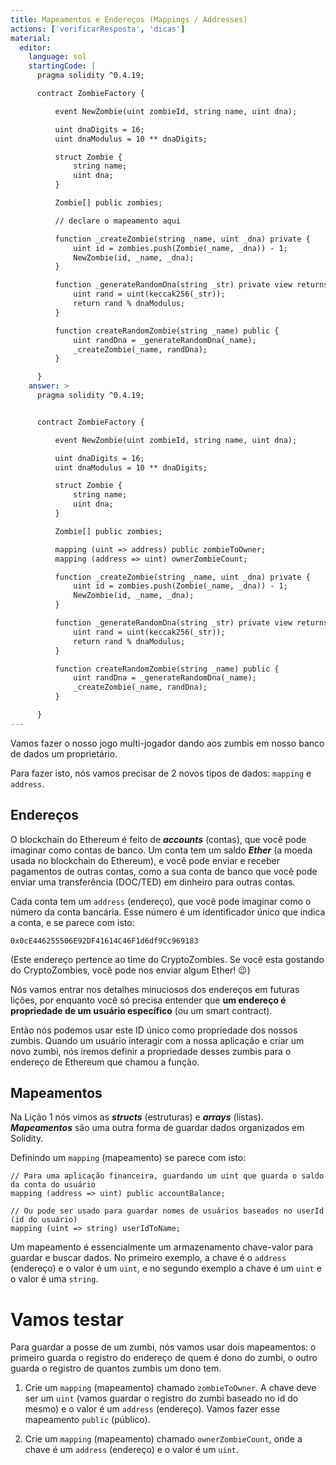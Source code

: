 ```yaml
---
title: Mapeamentos e Endereços (Mappings / Addresses)
actions: ['verificarResposta', 'dicas']
material:
  editor:
    language: sol
    startingCode: |
      pragma solidity ^0.4.19;

      contract ZombieFactory {

          event NewZombie(uint zombieId, string name, uint dna);

          uint dnaDigits = 16;
          uint dnaModulus = 10 ** dnaDigits;

          struct Zombie {
              string name;
              uint dna;
          }

          Zombie[] public zombies;

          // declare o mapeamento aqui

          function _createZombie(string _name, uint _dna) private {
              uint id = zombies.push(Zombie(_name, _dna)) - 1;
              NewZombie(id, _name, _dna);
          } 

          function _generateRandomDna(string _str) private view returns (uint) {
              uint rand = uint(keccak256(_str));
              return rand % dnaModulus;
          }

          function createRandomZombie(string _name) public {
              uint randDna = _generateRandomDna(_name);
              _createZombie(_name, randDna);
          }

      }
    answer: >
      pragma solidity ^0.4.19;


      contract ZombieFactory {

          event NewZombie(uint zombieId, string name, uint dna);

          uint dnaDigits = 16;
          uint dnaModulus = 10 ** dnaDigits;

          struct Zombie {
              string name;
              uint dna;
          }

          Zombie[] public zombies;

          mapping (uint => address) public zombieToOwner;
          mapping (address => uint) ownerZombieCount;

          function _createZombie(string _name, uint _dna) private {
              uint id = zombies.push(Zombie(_name, _dna)) - 1;
              NewZombie(id, _name, _dna);
          } 

          function _generateRandomDna(string _str) private view returns (uint) {
              uint rand = uint(keccak256(_str));
              return rand % dnaModulus;
          }

          function createRandomZombie(string _name) public {
              uint randDna = _generateRandomDna(_name);
              _createZombie(_name, randDna);
          }

      }
---
```


Vamos fazer o nosso jogo multi-jogador dando aos zumbis em nosso banco de dados um proprietário.

Para fazer isto, nós vamos precisar de 2 novos tipos de dados: `mapping` e `address`.

## Endereços

O blockchain do Ethereum é feito de ***accounts*** (contas), que você pode imaginar como contas de banco. Um conta tem um saldo ***Ether*** (a moeda usada no blockchain do Ethereum), e você pode enviar e receber pagamentos de outras contas, como a sua conta de banco que você pode enviar uma transferência (DOC/TED) em dinheiro para outras contas.

Cada conta tem um `address` (endereço), que você pode imaginar como o número da conta bancária. Esse número é um identificador único que indica a conta, e se parece com isto:

`0x0cE446255506E92DF41614C46F1d6df9Cc969183`

(Este endereço pertence ao time do CryptoZombies. Se você esta gostando do CryptoZombies, você pode nos enviar algum Ether! 😉)

Nós vamos entrar nos detalhes minuciosos dos endereços em futuras lições, por enquanto você só precisa entender que **um endereço é propriedade de um usuário específico** (ou um smart contract).

Então nós podemos usar este ID único como propriedade dos nossos zumbis. Quando um usuário interagir com a nossa aplicação e criar um novo zumbi, nós iremos definir a propriedade desses zumbis para o endereço de Ethereum que chamou a função.

## Mapeamentos

Na Lição 1 nós vimos as ***structs*** (estruturas) e ***arrays*** (listas). ***Mapeamentos*** são uma outra forma de guardar dados organizados em Solidity.

Definindo um `mapping` (mapeamento) se parece com isto:

```
// Para uma aplicação financeira, guardando um uint que guarda o saldo da conta do usuário
mapping (address => uint) public accountBalance;

// Ou pode ser usado para guardar nomes de usuários baseados no userId (id do usuário)
mapping (uint => string) userIdToName;
```

Um mapeamento é essencialmente um armazenamento chave-valor para guardar e buscar dados. No primeiro exemplo, a chave é o `address` (endereço) e o valor é um `uint`, e no segundo exemplo a chave é um `uint` e o valor é uma `string`.

# Vamos testar

Para guardar a posse de um zumbi, nós vamos usar dois mapeamentos: o primeiro guarda o registro do endereço de quem é dono do zumbi, o outro guarda o registro de quantos zumbis um dono tem.

1. Crie um `mapping` (mapeamento) chamado `zombieToOwner`. A chave deve ser um `uint` (vamos guardar o registro do zumbi baseado no id do mesmo) e o valor é um `address` (endereço). Vamos fazer esse mapeamento `public` (público).

2. Crie um `mapping` (mapeamento) chamado `ownerZombieCount`, onde a chave é um `address` (endereço) e o valor é um `uint`.
